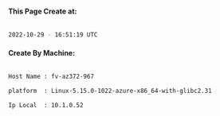 
   
#### This Page Create at:

```bash

2022-10-29 - 16:51:19 UTC

```

#### Create By Machine:

```bash

Host Name : fv-az372-967

platform  : Linux-5.15.0-1022-azure-x86_64-with-glibc2.31

Ip Local  : 10.1.0.52

```

